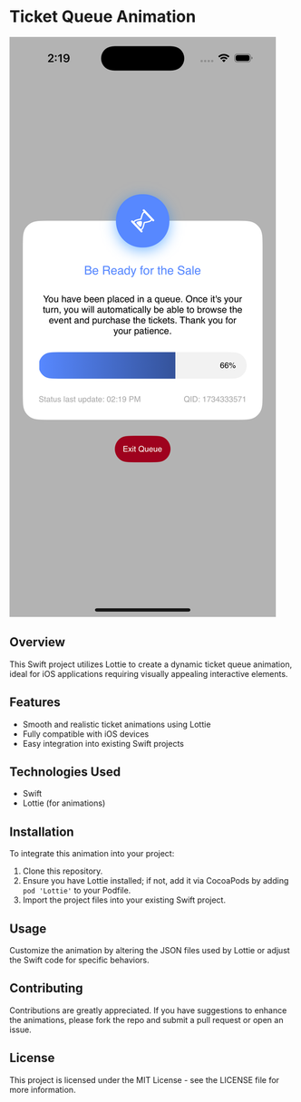 # Ticket Queue Animation

![Ticket Queue Animation Screenshot](https://github.com/kosalpen11/ticket-queue-animation/blob/main/screenshoot/Simulator%20Screenshot%20-%20iPhone%2016%20Pro%20-%202024-12-16%20at%2014.19.44.png)

## Overview
This Swift project utilizes Lottie to create a dynamic ticket queue animation, ideal for iOS applications requiring visually appealing interactive elements.

## Features
- Smooth and realistic ticket animations using Lottie
- Fully compatible with iOS devices
- Easy integration into existing Swift projects

## Technologies Used
- Swift
- Lottie (for animations)

## Installation
To integrate this animation into your project:
1. Clone this repository.
2. Ensure you have Lottie installed; if not, add it via CocoaPods by adding `pod 'Lottie'` to your Podfile.
3. Import the project files into your existing Swift project.

## Usage
Customize the animation by altering the JSON files used by Lottie or adjust the Swift code for specific behaviors.

## Contributing
Contributions are greatly appreciated. If you have suggestions to enhance the animations, please fork the repo and submit a pull request or open an issue.

## License
This project is licensed under the MIT License - see the LICENSE file for more information.
